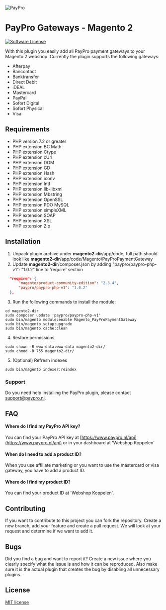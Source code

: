 ![PayPro](https://paypro.nl/images/logo-ie.png)

# PayPro Gateways - Magento 2

[![Software License](https://img.shields.io/badge/License-MIT-yellow.svg)](LICENSE)

With this plugin you easily add all PayPro payment gateways to your Magento 2 webshop. Currently the plugin supports the following gateways:

- Afterpay
- Bancontact
- Banktransfer
- Direct Debit
- iDEAL
- Mastercard
- PayPal
- Sofort Digital
- Sofort Physical
- Visa

## Requirements

- PHP version 7.2 or greater
- PHP extension BC Math
- PHP extension Ctype
- PHP extension cUrl
- PHP extension DOM
- PHP extension GD
- PHP extension Hash
- PHP extension iconv
- PHP extension Intl
- PHP extension lib-libxml
- PHP extension Mbstring
- PHP extension OpenSSL
- PHP extension PDO MySQL
- PHP extension simpleXML
- PHP extension SOAP
- PHP extension XSL
- PHP extension Zip

## Installation

1. Unpack plugin archive under **magento2-dir**/app/code, full path should look like **magento2-dir**/app/code/Magento/PayProPaymentGateway
2. Update **magento2-dir**/composer.json by adding "paypro/paypro-php-v1": "1.0.2" line to 'require' section

```json
  "require": {
      "magento/product-community-edition": "2.3.4",
      "paypro/paypro-php-v1": "1.0.2"
  },
```

3. Run the following commands to install the module:

```shell
cd magento2-dir
sudo composer update 'paypro/paypro-php-v1'
sudo bin/magento module:enable Magento_PayProPaymentGateway
sudo bin/magento setup:upgrade
sudo bin/magento cache:clean
```

4. Restore permissions

```shell
sudo chown -R www-data:www-data magento2-dir/
sudo chmod -R 755 magento2-dir/
```

5. (Optional) Refresh indexes

```shell
sudo bin/magento indexer:reindex
```

### Support

Do you need help installing the PayPro plugin, please contact support@paypro.nl.

## FAQ

#### Where do I find my PayPro API key?

You can find your PayPro API key at [https://www.paypro.nl/api](https://www.paypro.nl/api) or in your dashboard at 'Webshop Koppelen'

#### When do I need to add a product ID?

When you use affiliate marketing or you want to use the mastercard or visa gateway, you have to add a product ID.

#### Where do I find my product ID?

You can find your product ID at 'Webshop Koppelen'.

## Contributing

If you want to contribute to this project you can fork the repository. Create a new branch, add your feature and create a pull request. We will look at your request and determine if we want to add it.

## Bugs

Did you find a bug and want to report it? Create a new issue where you clearly specify what the issue is and how it can be reproduced. Also make sure it is the actual plugin that creates the bug by disabling all unnecessary plugins.

## License

[MIT license](http://opensource.org/licenses/MIT)
